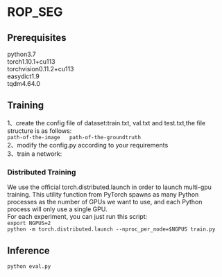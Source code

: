 # ROP_SEG
## Prerequisites
python3.7  
torch1.10.1+cu113  
torchvision0.11.2+cu113  
easydict1.9  
tqdm4.64.0  
## Training
1、create the config file of dataset:train.txt, val.txt and test.txt,the file structure is as follows:  
``path-of-the-image   path-of-the-groundtruth``  
2、modify the config.py according to your requirements  
3、train a network:  
### Distributed Training  
We use the official torch.distributed.launch in order to launch multi-gpu training. This utility function from PyTorch spawns as many Python processes as the number of GPUs we want to use, and each Python process will only use a single GPU.  
For each experiment, you can just run this script:  
```export NGPUS=2```  
```python -m torch.distributed.launch --nproc_per_node=$NGPUS train.py```  
## Inference
``python eval.py``
